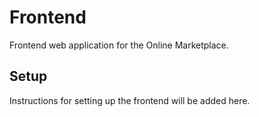 # Frontend

Frontend web application for the Online Marketplace.

## Setup

Instructions for setting up the frontend will be added here.